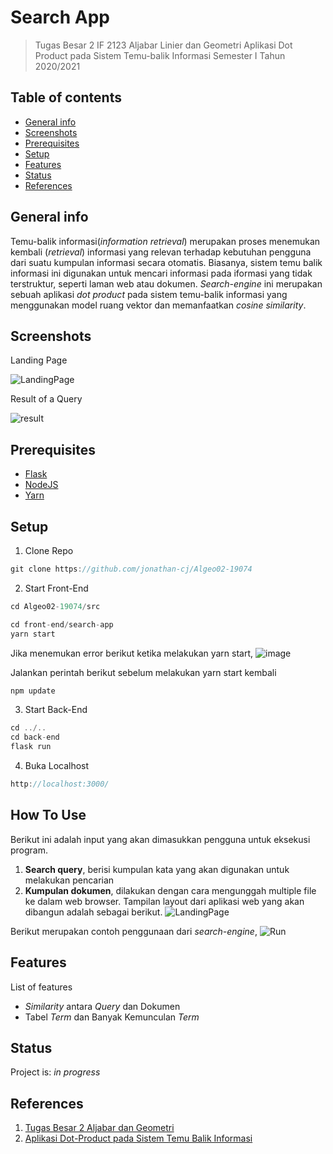 # Search App
> Tugas Besar 2 IF 2123 Aljabar Linier dan Geometri Aplikasi Dot Product pada Sistem Temu-balik Informasi Semester I Tahun 2020/2021


## Table of contents
* [General info](#general-info)
* [Screenshots](#screenshots)
* [Prerequisites](#prerequisites)
* [Setup](#setup)
* [Features](#features)
* [Status](#status)
* [References](#References)

## General info
Temu-balik informasi(_information retrieval_) merupakan proses menemukan kembali (_retrieval_) informasi yang relevan terhadap kebutuhan pengguna dari suatu kumpulan informasi secara otomatis. Biasanya, sistem temu balik informasi ini digunakan untuk mencari informasi pada iformasi yang tidak terstruktur, seperti laman web atau dokumen. _Search-engine_ ini merupakan sebuah aplikasi _dot product_ pada sistem temu-balik informasi yang menggunakan model ruang vektor dan memanfaatkan _cosine similarity_.

## Screenshots

Landing Page

![LandingPage](https://user-images.githubusercontent.com/63598464/98943479-24b6af00-2522-11eb-9602-dd63b559c5e2.jpg)

Result of a Query

![result](https://user-images.githubusercontent.com/63598464/98943559-46b03180-2522-11eb-9502-fbbad5d4bf36.jpg)

## Prerequisites
* [Flask](https://flask.palletsprojects.com/en/1.1.x/installation/)
* [NodeJS](https://nodejs.org/en/)
* [Yarn](https://yarnpkg.com/)

## Setup
1. Clone Repo
```javascript
git clone https://github.com/jonathan-cj/Algeo02-19074
```
2. Start Front-End
```javascript
cd Algeo02-19074/src
```
```javascript
cd front-end/search-app
yarn start
```
Jika menemukan error berikut ketika melakukan yarn start, 
![image](https://user-images.githubusercontent.com/63598464/99066266-4031c080-25db-11eb-86ed-973e7f0f5ae9.png)

Jalankan perintah berikut sebelum melakukan yarn start kembali
```javascript
npm update
```

3. Start Back-End
```javascript
cd ../..
cd back-end
flask run
```
4. Buka Localhost
```javascript
http://localhost:3000/
```

## How To Use
Berikut ini adalah input yang akan dimasukkan pengguna untuk eksekusi program.
1. __Search query__, berisi kumpulan kata yang akan digunakan untuk melakukan
pencarian
1. __Kumpulan dokumen__, dilakukan dengan cara mengunggah multiple file ke
dalam web browser.
Tampilan layout dari aplikasi web yang akan dibangun adalah sebagai berikut.
![LandingPage](https://user-images.githubusercontent.com/63598464/98943479-24b6af00-2522-11eb-9602-dd63b559c5e2.jpg)

Berikut merupakan contoh penggunaan dari _search-engine_,
![Run](https://user-images.githubusercontent.com/63598464/98943899-c9d18780-2522-11eb-8b33-8af6ecabc0ca.gif)

## Features
List of features
* _Similarity_ antara _Query_ dan Dokumen
* Tabel _Term_ dan Banyak Kemunculan _Term_

## Status
Project is: _in progress_

## References
1. [Tugas Besar 2 Aljabar dan Geometri](https://informatika.stei.itb.ac.id/~rinaldi.munir/AljabarGeometri/2020-2021/Tubes2-Algeo-2020.pdf)
2. [Aplikasi Dot-Product pada Sistem Temu Balik Informasi](https://informatika.stei.itb.ac.id/~rinaldi.munir/AljabarGeometri/2020-2021/Algeo-12-Aplikasi-dot-product-pada-IR.pdf)
